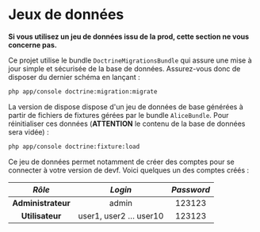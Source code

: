 Jeux de données
===============
**Si vous utilisez un jeu de données issu de la prod, cette section ne vous concerne pas.**


Ce projet utilise le bundle `DoctrineMigrationsBundle` qui assure une mise à jour simple et sécurisée de la base de données.
Assurez-vous donc de disposer du dernier schéma en lançant :

``` bash
php app/console doctrine:migration:migrate
```

La version de dispose dispose d'un jeu de données de base générées à partir de fichiers de fixtures gérées par le bundle `AliceBundle`.
Pour réinitialiser ces données (**ATTENTION**  le contenu de la base de données sera vidée) :

``` bash
php app/console doctrine:fixture:load
```

Ce jeu de données permet notamment de créer des comptes pour se connecter à votre version de devf.
Voici quelques un des comptes créés :


| ***Rôle***         | ***Login***           | ***Password*** |
|:------------------:|:---------------------:|:--------------:|
| **Administrateur** | admin                 | 123123         |
| **Utilisateur**    | user1, user2 … user10 | 123123         |
